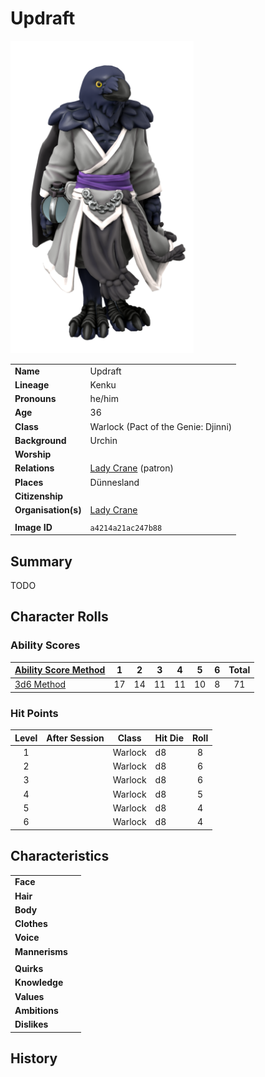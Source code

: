 # Updraft

<img src="https://raw.githubusercontent.com/jesskelsall/astarus-images/main/characters/portraits/a4214a21ac247b88.png" height="500" />

|||
| --- | --- |
| **Name** | Updraft | character.4
| **Lineage** | Kenku |
| **Pronouns** | he/him |
| **Age** | 36 |
| **Class** | Warlock (Pact of the Genie: Djinni) |
| **Background** | Urchin |
| **Worship** | |
| **Relations** | [Lady Crane](../organisations/lady-crane.md) (patron) |
| **Places** | Dünnesland |
| **Citizenship** | |
| **Organisation(s)** | [Lady Crane](../organisations/lady-crane.md) |
|||
| **Image ID** | `a4214a21ac247b88` |

## Summary

TODO

## Character Rolls

### Ability Scores

| [Ability Score Method](../mechanics/ability-score-method/ability-score-method.md) | 1 | 2 | 3 | 4 | 5 | 6 | Total |
| --- |:---:|:---:|:---:|:---:|:---:|:---:|:---:|
| [3d6 Method](../mechanics/ability-score-method/3d6-method.md) | 17 | 14 | 11 | 11 | 10 | 8 | 71 |

### Hit Points

| Level | After Session | Class | Hit Die | Roll |
|:---:|:---:| --- | --- |:---:|
| 1 || Warlock | d8 | 8 |
| 2 || Warlock | d8 | 6 |
| 3 || Warlock | d8 | 6 |
| 4 || Warlock | d8 | 5 |
| 5 || Warlock | d8 | 4 |
| 6 || Warlock | d8 | 4 |

## Characteristics

| | |
| --- | --- |
| **Face** | | characteristics.2
| **Hair** | |
| **Body** | |
| **Clothes** | |
| **Voice** | |
| **Mannerisms** | |
| | |
| **Quirks** | |
| **Knowledge** | |
| **Values** | |
| **Ambitions** | |
| **Dislikes** | |

## History
